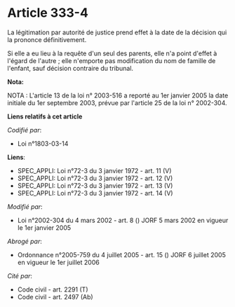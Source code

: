 # Article 333-4

La légitimation par autorité de justice prend effet à la date de la décision qui la prononce définitivement.

Si elle a eu lieu à la requête d'un seul des parents, elle n'a point d'effet à l'égard de l'autre ; elle n'emporte pas
modification du nom de famille de l'enfant, sauf décision contraire du tribunal.

**Nota:**

NOTA : L'article 13 de la loi n° 2003-516 a reporté au 1er janvier 2005 la date initiale du 1er septembre 2003, prévue par
l'article 25 de la loi n° 2002-304.

**Liens relatifs à cet article**

_Codifié par_:

  - Loi n°1803-03-14

**Liens**:

  - SPEC_APPLI: Loi n°72-3 du 3 janvier 1972 - art. 11 (V)
  - SPEC_APPLI: Loi n°72-3 du 3 janvier 1972 - art. 12 (V)
  - SPEC_APPLI: Loi n°72-3 du 3 janvier 1972 - art. 13 (V)
  - SPEC_APPLI: Loi n°72-3 du 3 janvier 1972 - art. 14 (V)

_Modifié par_:

  - Loi n°2002-304 du 4 mars 2002 - art. 8 () JORF 5 mars 2002 en vigueur le 1er janvier 2005

_Abrogé par_:

  - Ordonnance n°2005-759 du 4 juillet 2005 - art. 15 () JORF 6 juillet 2005 en vigueur le 1er juillet 2006

_Cité par_:

  - Code civil - art. 2291 (T)
  - Code civil - art. 2497 (Ab)
